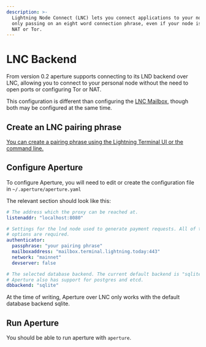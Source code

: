 ```yaml
---
description: >-
  Lightning Node Connect (LNC) lets you connect applications to your node by
  only passing on an eight word connection phrase, even if your node is behind a
  NAT or Tor.
---
```


# LNC Backend

From version 0.2 aperture supports connecting to its LND backend over LNC, allowing you to connect to your personal node without the need to open ports or configuring Tor or NAT.

This configuration is different than configuring the [LNC Mailbox](mailbox.md), though both may be configured at the same time.

## Create an LNC pairing phrase <a href="#docs-internal-guid-a24df49a-7fff-3fb2-349f-bd877f7028c0" id="docs-internal-guid-a24df49a-7fff-3fb2-349f-bd877f7028c0"></a>

[You can create a pairing phrase using the Lightning Terminal UI or the command line.](../lightning-terminal/connect.md)

## Configure Aperture <a href="#docs-internal-guid-d81cd037-7fff-d310-921e-9e435d777d57" id="docs-internal-guid-d81cd037-7fff-d310-921e-9e435d777d57"></a>

To configure Aperture, you will need to edit or create the configuration file in `~/.aperture/aperture.yaml`

The relevant section should look like this:

```yaml
# The address which the proxy can be reached at.
listenaddr: "localhost:8080"

# Settings for the lnd node used to generate payment requests. All of these
# options are required.
authenticator:
  passphrase: "your pairing phrase"
  mailboxaddress: "mailbox.terminal.lightning.today:443"
  network: "mainnet"
  devserver: false

# The selected database backend. The current default backend is "sqlite".
# Aperture also has support for postgres and etcd.
dbbackend: "sqlite"
```

At the time of writing, Aperture over LNC only works with the default database backend sqlite.

## Run Aperture

You should be able to run aperture with `aperture`.
